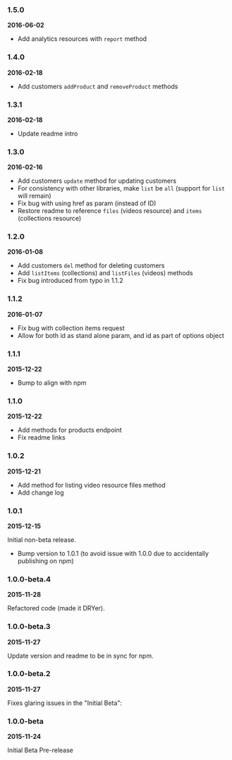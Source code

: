 ### 1.5.0
**2016-06-02**

* Add analytics resources with `report` method

### 1.4.0
**2016-02-18**

* Add customers `addProduct` and `removeProduct` methods

### 1.3.1
**2016-02-18**

* Update readme intro

### 1.3.0
**2016-02-16**

* Add customers `update` method for updating customers
* For consistency with other libraries, make `list` be `all` (support for `list` will remain)
* Fix bug with using href as param (instead of ID)
* Restore readme to reference `files` (videos resource) and `items` (collections resource)

### 1.2.0
**2016-01-08**

* Add customers `del` method for deleting customers
* Add `listItems` (collections) and `listFiles` (videos) methods
* Fix bug introduced from typo in 1.1.2

### 1.1.2
**2016-01-07**

* Fix bug with collection items request
* Allow for both id as stand alone param, and id as part of options object

### 1.1.1
**2015-12-22**

* Bump to align with npm

### 1.1.0
**2015-12-22**

* Add methods for products endpoint
* Fix readme links

### 1.0.2
**2015-12-21**

* Add method for listing video resource files method
* Add change log

### 1.0.1
**2015-12-15**

Initial non-beta release.
* Bump version to 1.0.1 (to avoid issue with 1.0.0 due to accidentally publishing on npm)

### 1.0.0-beta.4
**2015-11-28**

Refactored code (made it DRYer).

### 1.0.0-beta.3
**2015-11-27**

Update version and readme to be in sync for npm.

### 1.0.0-beta.2
**2015-11-27**

Fixes glaring issues in the "Initial Beta":


### 1.0.0-beta
**2015-11-24**

Initial Beta Pre-release
